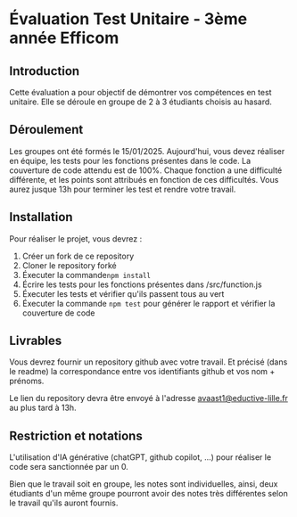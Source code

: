 # Évaluation Test Unitaire - 3ème année Efficom

## Introduction
Cette évaluation a pour objectif de démontrer vos compétences en test unitaire. Elle se déroule en groupe de 2 à 3 étudiants choisis au hasard.

## Déroulement
Les groupes ont été formés le 15/01/2025. Aujourd'hui, vous devez réaliser en équipe, les tests pour les fonctions présentes dans le code. La couverture de code attendu est de 100%.
Chaque fonction a une difficulté différente, et les points sont attribués en fonction de ces difficultés.
Vous aurez jusque 13h pour terminer les test et rendre votre travail.

## Installation
Pour réaliser le projet, vous devrez : 

 1. Créer un fork de ce repository
 2. Cloner le repository forké
 3. Éxecuter la commande```npm install```
 4. Écrire les tests pour les fonctions présentes dans /src/function.js
 5. Éxecuter les tests et vérifier qu'ils passent tous au vert
 6. Éxecuter la commande ```npm test``` pour générer le rapport et vérifier la couverture de code

## Livrables
Vous devrez fournir un repository github avec votre travail. Et précisé (dans le readme) la correspondance entre vos identifiants github et vos nom + prénoms.

Le lien du repository devra être envoyé à l'adresse avaast1@eductive-lille.fr au plus tard à 13h.

## Restriction et notations
L'utilisation d'IA générative (chatGPT, github copilot, ...) pour réaliser le code sera sanctionnée par un 0.

Bien que le travail soit en groupe, les notes sont individuelles, ainsi, deux étudiants d'un même groupe pourront avoir des notes très différentes selon le travail qu'ils auront fournis.
